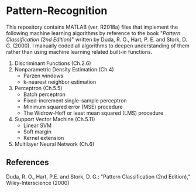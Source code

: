 # Pattern-Recognition

This repository contains MATLAB (ver. R2018a) files that implement the following machine learning algorithms 
by reference to the book "*Pattern Classification (2nd Edition)*" written by Duda, R. O., Hart, P. E. and Stork, D. G. (2000).
I manually coded all algorithms to deepen understanding of them rather than using machine learning related built-in functions.

1. Discriminant Functions (Ch.2.6)
1. Nonparametric Density Estimation (Ch.4)
    - Parzen windows
    - k-nearest neighbor estimation
1. Perceptron (Ch.5.5)
    - Batch perceptron
    - Fixed-increment single-sample perceptron
    - Minimum squared error (MSE) procedure
    - The Widrow-Hoff or least mean squared (LMS) procedure
1. Support Vector Machine (Ch.5.11)
    - Linear SVM
    - Soft margin
    - Kernel extension
3. Multilayer Neural Network (Ch.6)

## References

Duda, R. O., Hart, P.E. and Stork, D. G.: "Pattern Classification (2nd Edition)," Wiley-Interscience (2000)
